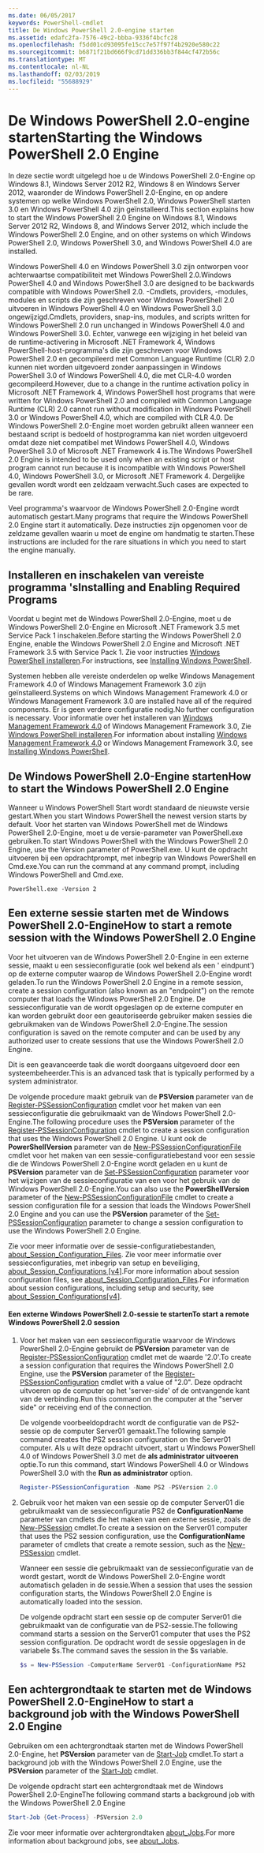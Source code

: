 ```yaml
---
ms.date: 06/05/2017
keywords: PowerShell-cmdlet
title: De Windows PowerShell 2.0-engine starten
ms.assetid: edafc2fa-7576-49c2-bbba-9336f4bcfc28
ms.openlocfilehash: f5dd01cd93095fe15cc7e57f97f4b2920e580c22
ms.sourcegitcommit: b6871f21bd666f9cd71dd336bb3f844cf472b56c
ms.translationtype: MT
ms.contentlocale: nl-NL
ms.lasthandoff: 02/03/2019
ms.locfileid: "55688929"
---
```

# <a name="starting-the-windows-powershell-20-engine"></a><span data-ttu-id="8b5b0-103">De Windows PowerShell 2.0-engine starten</span><span class="sxs-lookup"><span data-stu-id="8b5b0-103">Starting the Windows PowerShell 2.0 Engine</span></span>

<span data-ttu-id="8b5b0-104">In deze sectie wordt uitgelegd hoe u de Windows PowerShell 2.0-Engine op Windows 8.1, Windows Server 2012 R2, Windows 8 en Windows Server 2012, waaronder de Windows PowerShell 2.0-Engine, en op andere systemen op welke Windows PowerShell 2.0, Windows PowerShell starten 3.0 en Windows PowerShell 4.0 zijn geïnstalleerd.</span><span class="sxs-lookup"><span data-stu-id="8b5b0-104">This section explains how to start the Windows PowerShell 2.0 Engine on Windows 8.1, Windows Server 2012 R2, Windows 8, and Windows Server 2012, which include the Windows PowerShell 2.0 Engine, and on other systems on which Windows PowerShell 2.0, Windows PowerShell 3.0, and Windows PowerShell 4.0 are installed.</span></span>

<span data-ttu-id="8b5b0-105">Windows PowerShell 4.0 en Windows PowerShell 3.0 zijn ontworpen voor achterwaartse compatibiliteit met Windows PowerShell 2.0.</span><span class="sxs-lookup"><span data-stu-id="8b5b0-105">Windows PowerShell 4.0 and Windows PowerShell 3.0 are designed to be backwards compatible with Windows PowerShell 2.0.</span></span> <span data-ttu-id="8b5b0-106">-Cmdlets, providers, -modules, modules en scripts die zijn geschreven voor Windows PowerShell 2.0 uitvoeren in Windows PowerShell 4.0 en Windows PowerShell 3.0 ongewijzigd.</span><span class="sxs-lookup"><span data-stu-id="8b5b0-106">Cmdlets, providers, snap-ins, modules, and scripts written for Windows PowerShell 2.0 run unchanged in Windows PowerShell 4.0 and Windows PowerShell 3.0.</span></span> <span data-ttu-id="8b5b0-107">Echter, vanwege een wijziging in het beleid van de runtime-activering in Microsoft .NET Framework 4, Windows PowerShell-host-programma's die zijn geschreven voor Windows PowerShell 2.0 en gecompileerd met Common Language Runtime (CLR) 2.0 kunnen niet worden uitgevoerd zonder aanpassingen in Windows PowerShell 3.0 of Windows PowerShell 4.0, die met CLR-4.0 worden gecompileerd.</span><span class="sxs-lookup"><span data-stu-id="8b5b0-107">However, due to a change in the runtime activation policy in Microsoft .NET Framework 4, Windows PowerShell host programs that were written for Windows PowerShell 2.0 and compiled with Common Language Runtime (CLR) 2.0 cannot run without modification in Windows PowerShell 3.0 or Windows PowerShell 4.0, which are compiled with CLR 4.0.</span></span> <span data-ttu-id="8b5b0-108">De Windows PowerShell 2.0-Engine moet worden gebruikt alleen wanneer een bestaand script is bedoeld of hostprogramma kan niet worden uitgevoerd omdat deze niet compatibel met Windows PowerShell 4.0, Windows PowerShell 3.0 of Microsoft .NET Framework 4 is.</span><span class="sxs-lookup"><span data-stu-id="8b5b0-108">The Windows PowerShell 2.0 Engine is intended to be used only when an existing script or host program cannot run because it is incompatible with Windows PowerShell 4.0, Windows PowerShell 3.0, or Microsoft .NET Framework 4.</span></span> <span data-ttu-id="8b5b0-109">Dergelijke gevallen wordt wordt een zeldzaam verwacht.</span><span class="sxs-lookup"><span data-stu-id="8b5b0-109">Such cases are expected to be rare.</span></span>

<span data-ttu-id="8b5b0-110">Veel programma's waarvoor de Windows PowerShell 2.0-Engine wordt automatisch gestart.</span><span class="sxs-lookup"><span data-stu-id="8b5b0-110">Many programs that require the Windows PowerShell 2.0 Engine start it automatically.</span></span> <span data-ttu-id="8b5b0-111">Deze instructies zijn opgenomen voor de zeldzame gevallen waarin u moet de engine om handmatig te starten.</span><span class="sxs-lookup"><span data-stu-id="8b5b0-111">These instructions are included for the rare situations in which you need to start the engine manually.</span></span>

## <a name="installing-and-enabling-required-programs"></a><span data-ttu-id="8b5b0-112">Installeren en inschakelen van vereiste programma 's</span><span class="sxs-lookup"><span data-stu-id="8b5b0-112">Installing and Enabling Required Programs</span></span>

<span data-ttu-id="8b5b0-113">Voordat u begint met de Windows PowerShell 2.0-Engine, moet u de Windows PowerShell 2.0-Engine en Microsoft .NET Framework 3.5 met Service Pack 1 inschakelen.</span><span class="sxs-lookup"><span data-stu-id="8b5b0-113">Before starting the Windows PowerShell 2.0 Engine, enable the Windows PowerShell 2.0 Engine and Microsoft .NET Framework 3.5 with Service Pack 1.</span></span> <span data-ttu-id="8b5b0-114">Zie voor instructies [Windows PowerShell installeren](../install/Installing-Windows-PowerShell.md).</span><span class="sxs-lookup"><span data-stu-id="8b5b0-114">For instructions, see [Installing Windows PowerShell](../install/Installing-Windows-PowerShell.md).</span></span>

<span data-ttu-id="8b5b0-115">Systemen hebben alle vereiste onderdelen op welke Windows Management Framework 4.0 of Windows Management Framework 3.0 zijn geïnstalleerd.</span><span class="sxs-lookup"><span data-stu-id="8b5b0-115">Systems on which Windows Management Framework 4.0 or Windows Management Framework 3.0 are installed have all of the required components.</span></span> <span data-ttu-id="8b5b0-116">Er is geen verdere configuratie nodig.</span><span class="sxs-lookup"><span data-stu-id="8b5b0-116">No further configuration is necessary.</span></span> <span data-ttu-id="8b5b0-117">Voor informatie over het installeren van [Windows Management Framework 4.0](https://go.microsoft.com/fwlink/?LinkID=293881) of Windows Management Framework 3.0, Zie [Windows PowerShell installeren](../install/Installing-Windows-PowerShell.md).</span><span class="sxs-lookup"><span data-stu-id="8b5b0-117">For information about installing [Windows Management Framework 4.0](https://go.microsoft.com/fwlink/?LinkID=293881) or Windows Management Framework 3.0, see [Installing Windows PowerShell](../install/Installing-Windows-PowerShell.md).</span></span>

## <a name="how-to-start-the-windows-powershell-20-engine"></a><span data-ttu-id="8b5b0-118">De Windows PowerShell 2.0-Engine starten</span><span class="sxs-lookup"><span data-stu-id="8b5b0-118">How to start the Windows PowerShell 2.0 Engine</span></span>

<span data-ttu-id="8b5b0-119">Wanneer u Windows PowerShell Start wordt standaard de nieuwste versie gestart.</span><span class="sxs-lookup"><span data-stu-id="8b5b0-119">When you start Windows PowerShell the newest version starts by default.</span></span> <span data-ttu-id="8b5b0-120">Voor het starten van Windows PowerShell met de Windows PowerShell 2.0-Engine, moet u de versie-parameter van PowerShell.exe gebruiken.</span><span class="sxs-lookup"><span data-stu-id="8b5b0-120">To start Windows PowerShell with the Windows PowerShell 2.0 Engine, use the Version parameter of PowerShell.exe.</span></span> <span data-ttu-id="8b5b0-121">U kunt de opdracht uitvoeren bij een opdrachtprompt, met inbegrip van Windows PowerShell en Cmd.exe.</span><span class="sxs-lookup"><span data-stu-id="8b5b0-121">You can run the command at any command prompt, including Windows PowerShell and Cmd.exe.</span></span>

```
PowerShell.exe -Version 2
```

## <a name="how-to-start-a-remote-session-with-the-windows-powershell-20-engine"></a><span data-ttu-id="8b5b0-122">Een externe sessie starten met de Windows PowerShell 2.0-Engine</span><span class="sxs-lookup"><span data-stu-id="8b5b0-122">How to start a remote session with the Windows PowerShell 2.0 Engine</span></span>

<span data-ttu-id="8b5b0-123">Voor het uitvoeren van de Windows PowerShell 2.0-Engine in een externe sessie, maakt u een sessieconfiguratie (ook wel bekend als een ' eindpunt') op de externe computer waarop de Windows PowerShell 2.0-Engine wordt geladen.</span><span class="sxs-lookup"><span data-stu-id="8b5b0-123">To run the Windows PowerShell 2.0 Engine in a remote session, create a session configuration (also known as an "endpoint") on the remote computer that loads the Windows PowerShell 2.0 Engine.</span></span> <span data-ttu-id="8b5b0-124">De sessieconfiguratie van de wordt opgeslagen op de externe computer en kan worden gebruikt door een geautoriseerde gebruiker maken sessies die gebruikmaken van de Windows PowerShell 2.0-Engine.</span><span class="sxs-lookup"><span data-stu-id="8b5b0-124">The session configuration is saved on the remote computer and can be used by any authorized user to create sessions that use the Windows PowerShell 2.0 Engine.</span></span>

<span data-ttu-id="8b5b0-125">Dit is een geavanceerde taak die wordt doorgaans uitgevoerd door een systeembeheerder.</span><span class="sxs-lookup"><span data-stu-id="8b5b0-125">This is an advanced task that is typically performed by a system administrator.</span></span>

<span data-ttu-id="8b5b0-126">De volgende procedure maakt gebruik van de **PSVersion** parameter van de [Register-PSSessionConfiguration](https://technet.microsoft.com/library/e9152ae2-bd6d-4056-9bc7-dc1893aa29ea) cmdlet voor het maken van een sessieconfiguratie die gebruikmaakt van de Windows PowerShell 2.0-Engine.</span><span class="sxs-lookup"><span data-stu-id="8b5b0-126">The following procedure uses the **PSVersion** parameter of the [Register-PSSessionConfiguration](https://technet.microsoft.com/library/e9152ae2-bd6d-4056-9bc7-dc1893aa29ea) cmdlet to create a session configuration that uses the Windows PowerShell 2.0 Engine.</span></span> <span data-ttu-id="8b5b0-127">U kunt ook de **PowerShellVersion** parameter van de [New-PSSessionConfigurationFile](https://technet.microsoft.com/library/5f3e3633-6e90-479c-aea9-ba45a1954866) cmdlet voor het maken van een sessie-configuratiebestand voor een sessie die de Windows PowerShell 2.0-Engine wordt geladen en u kunt de **PSVersion** parameter van de [Set-PSSessionConfiguration](https://technet.microsoft.com/library/b21fbad3-1759-4260-b206-dcb8431cd6ea) parameter voor het wijzigen van de sessieconfiguratie van een voor het gebruik van de Windows PowerShell 2.0-Engine.</span><span class="sxs-lookup"><span data-stu-id="8b5b0-127">You can also use the **PowerShellVersion** parameter of the [New-PSSessionConfigurationFile](https://technet.microsoft.com/library/5f3e3633-6e90-479c-aea9-ba45a1954866) cmdlet to create a session configuration file for a session that loads the Windows PowerShell 2.0 Engine and you can use the **PSVersion** parameter of the [Set-PSSessionConfiguration](https://technet.microsoft.com/library/b21fbad3-1759-4260-b206-dcb8431cd6ea) parameter to change a session configuration to use the Windows PowerShell 2.0 Engine.</span></span>

<span data-ttu-id="8b5b0-128">Zie voor meer informatie over de sessie-configuratiebestanden, [about_Session_Configuration_Files](https://technet.microsoft.com/library/c7217447-1ebf-477b-a8ef-4dbe9a1473b8). Zie voor meer informatie over sessieconfiguraties, met inbegrip van setup en beveiliging, [about_Session_Configurations [v4]](https://technet.microsoft.com/library/a2fbe12a-350c-4d04-be50-24102824e3ab).</span><span class="sxs-lookup"><span data-stu-id="8b5b0-128">For more information about session configuration files, see [about_Session_Configuration_Files](https://technet.microsoft.com/library/c7217447-1ebf-477b-a8ef-4dbe9a1473b8).For information about session configurations, including setup and security, see [about_Session_Configurations[v4]](https://technet.microsoft.com/library/a2fbe12a-350c-4d04-be50-24102824e3ab).</span></span>

#### <a name="to-start-a-remote-windows-powershell-20-session"></a><span data-ttu-id="8b5b0-129">Een externe Windows PowerShell 2.0-sessie te starten</span><span class="sxs-lookup"><span data-stu-id="8b5b0-129">To start a remote Windows PowerShell 2.0 session</span></span>

1. <span data-ttu-id="8b5b0-130">Voor het maken van een sessieconfiguratie waarvoor de Windows PowerShell 2.0-Engine gebruikt de **PSVersion** parameter van de [Register-PSSessionConfiguration](https://technet.microsoft.com/library/e9152ae2-bd6d-4056-9bc7-dc1893aa29ea) cmdlet met de waarde '2.0'.</span><span class="sxs-lookup"><span data-stu-id="8b5b0-130">To create a session configuration that requires the Windows PowerShell 2.0 Engine, use the **PSVersion** parameter of the [Register-PSSessionConfiguration](https://technet.microsoft.com/library/e9152ae2-bd6d-4056-9bc7-dc1893aa29ea) cmdlet with a value of "2.0".</span></span> <span data-ttu-id="8b5b0-131">Deze opdracht uitvoeren op de computer op het 'server-side' of de ontvangende kant van de verbinding.</span><span class="sxs-lookup"><span data-stu-id="8b5b0-131">Run this command on the computer at the "server side" or receiving end of the connection.</span></span>

   <span data-ttu-id="8b5b0-132">De volgende voorbeeldopdracht wordt de configuratie van de PS2-sessie op de computer Server01 gemaakt.</span><span class="sxs-lookup"><span data-stu-id="8b5b0-132">The following sample command creates the PS2 session configuration on the Server01 computer.</span></span> <span data-ttu-id="8b5b0-133">Als u wilt deze opdracht uitvoert, start u Windows PowerShell 4.0 of Windows PowerShell 3.0 met de **als administrator uitvoeren** optie.</span><span class="sxs-lookup"><span data-stu-id="8b5b0-133">To run this command, start Windows PowerShell 4.0 or Windows PowerShell 3.0 with the **Run as administrator** option.</span></span>

   ```powershell
   Register-PSSessionConfiguration -Name PS2 -PSVersion 2.0
   ```

2. <span data-ttu-id="8b5b0-134">Gebruik voor het maken van een sessie op de computer Server01 die gebruikmaakt van de sessieconfiguratie PS2 de **ConfigurationName** parameter van cmdlets die het maken van een externe sessie, zoals de [New-PSSession](https://technet.microsoft.com/library/76f6628c-054c-4eda-ba7a-a6f28daaa26f) cmdlet.</span><span class="sxs-lookup"><span data-stu-id="8b5b0-134">To create a session on the Server01 computer that uses the PS2 session configuration, use the **ConfigurationName** parameter of cmdlets that create a remote session, such as the [New-PSSession](https://technet.microsoft.com/library/76f6628c-054c-4eda-ba7a-a6f28daaa26f) cmdlet.</span></span>

   <span data-ttu-id="8b5b0-135">Wanneer een sessie die gebruikmaakt van de sessieconfiguratie van de wordt gestart, wordt de Windows PowerShell 2.0-Engine wordt automatisch geladen in de sessie.</span><span class="sxs-lookup"><span data-stu-id="8b5b0-135">When a session that uses the session configuration starts, the Windows PowerShell 2.0 Engine is automatically loaded into the session.</span></span>

   <span data-ttu-id="8b5b0-136">De volgende opdracht start een sessie op de computer Server01 die gebruikmaakt van de configuratie van de PS2-sessie.</span><span class="sxs-lookup"><span data-stu-id="8b5b0-136">The following command starts a session on the Server01 computer that uses the PS2 session configuration.</span></span> <span data-ttu-id="8b5b0-137">De opdracht wordt de sessie opgeslagen in de variabele $s.</span><span class="sxs-lookup"><span data-stu-id="8b5b0-137">The command saves the session in the $s variable.</span></span>

   ```powershell
   $s = New-PSSession -ComputerName Server01 -ConfigurationName PS2
   ```

## <a name="how-to-start-a-background-job-with-the-windows-powershell-20-engine"></a><span data-ttu-id="8b5b0-138">Een achtergrondtaak te starten met de Windows PowerShell 2.0-Engine</span><span class="sxs-lookup"><span data-stu-id="8b5b0-138">How to start a background job with the Windows PowerShell 2.0 Engine</span></span>

<span data-ttu-id="8b5b0-139">Gebruiken om een achtergrondtaak starten met de Windows PowerShell 2.0-Engine, het **PSVersion** parameter van de [Start-Job](https://technet.microsoft.com/library/2bc04935-0deb-4ec0-b856-d7290cca6442) cmdlet.</span><span class="sxs-lookup"><span data-stu-id="8b5b0-139">To start a background job with the Windows PowerShell 2.0 Engine, use the **PSVersion** parameter of the [Start-Job](https://technet.microsoft.com/library/2bc04935-0deb-4ec0-b856-d7290cca6442) cmdlet.</span></span>

<span data-ttu-id="8b5b0-140">De volgende opdracht start een achtergrondtaak met de Windows PowerShell 2.0-Engine</span><span class="sxs-lookup"><span data-stu-id="8b5b0-140">The following command starts a background job with the Windows PowerShell 2.0 Engine</span></span>

```powershell
Start-Job {Get-Process} -PSVersion 2.0
```

<span data-ttu-id="8b5b0-141">Zie voor meer informatie over achtergrondtaken [about_Jobs](/powershell/module/microsoft.powershell.core/about/about_jobs).</span><span class="sxs-lookup"><span data-stu-id="8b5b0-141">For more information about background jobs, see [about_Jobs](/powershell/module/microsoft.powershell.core/about/about_jobs).</span></span>
